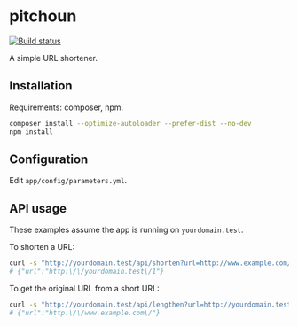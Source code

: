 # pitchoun

[![Build status][ico-travis]][link-travis]

A simple URL shortener.

## Installation ##

Requirements: composer, npm.

```sh
composer install --optimize-autoloader --prefer-dist --no-dev
npm install
```

## Configuration ##

Edit `app/config/parameters.yml`.

## API usage ##

These examples assume the app is running on `yourdomain.test`.

To shorten a URL:

```sh
curl -s "http://yourdomain.test/api/shorten?url=http://www.example.com/"
# {"url":"http:\/\/yourdomain.test\/1"}
```

To get the original URL from a short URL:

```sh
curl -s "http://yourdomain.test/api/lengthen?url=http://yourdomain.test/1"
# {"url":"http:\/\/www.example.com\/"}
```

[ico-travis]: https://api.travis-ci.org/michelv/pitchoun.svg?branch=master
[link-travis]: https://travis-ci.org/nrk/predis
